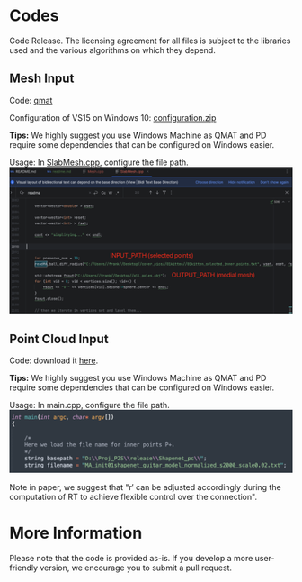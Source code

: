 # Codes
Code Release. The licensing agreement for all files is subject to the libraries used and the various algorithms on which they depend.


## Mesh Input
Code: [qmat](qmat)

Configuration of VS15 on Windows 10: [configuration.zip](configuration.zip)

**Tips:** We highly suggest you use Windows Machine as QMAT and PD require some dependencies that can be configured on Windows easier.

Usage: In [SlabMesh.cpp](qmat%2FSlabMesh.cpp), configure the file path.
![fig_intro.png](asset%2Ffig_intro.png)


## Point Cloud Input
Code: download it [here](https://www.dropbox.com/scl/fi/9y118l23ci6tnm4aocq3k/PC_connection_release_github.zip?rlkey=b1j49z8iotlnbbhbr05cvtgwv&dl=0).


**Tips:** We highly suggest you use Windows Machine as QMAT and PD require some dependencies that can be configured on Windows easier.

Usage: In main.cpp, configure the file path.
![fig_intro_pc.png](asset%2Ffig_intro_pc.png)

Note in paper, we suggest that "r′ can be adjusted accordingly during the
computation of RT to achieve flexible control over the connection".


# More Information

Please note that the code is provided as-is. If you develop a more user-friendly version, we encourage you to submit a pull request.





